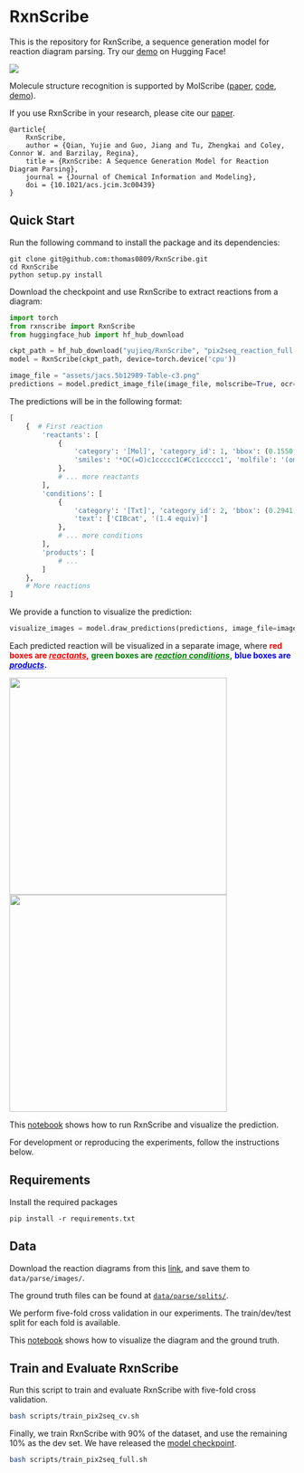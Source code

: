 # RxnScribe 

This is the repository for RxnScribe, a sequence generation model for reaction diagram parsing.
Try our [demo](https://huggingface.co/spaces/yujieq/RxnScribe) on Hugging Face!

![](assets/model.png)

Molecule structure recognition is supported by MolScribe 
([paper](https://pubs.acs.org/doi/10.1021/acs.jcim.2c01480), 
[code](https://github.com/thomas0809/MolScribe), 
[demo](https://huggingface.co/spaces/yujieq/MolScribe)).

If you use RxnScribe in your research, please cite our [paper](https://pubs.acs.org/doi/10.1021/acs.jcim.3c00439).
```
@article{
    RxnScribe,
    author = {Qian, Yujie and Guo, Jiang and Tu, Zhengkai and Coley, Connor W. and Barzilay, Regina},
    title = {RxnScribe: A Sequence Generation Model for Reaction Diagram Parsing},
    journal = {Journal of Chemical Information and Modeling},
    doi = {10.1021/acs.jcim.3c00439}
}
```

## Quick Start
Run the following command to install the package and its dependencies:
```
git clone git@github.com:thomas0809/RxnScribe.git
cd RxnScribe
python setup.py install
```

Download the checkpoint and use RxnScribe to extract reactions from a diagram:
```python
import torch
from rxnscribe import RxnScribe
from huggingface_hub import hf_hub_download

ckpt_path = hf_hub_download("yujieq/RxnScribe", "pix2seq_reaction_full.ckpt")
model = RxnScribe(ckpt_path, device=torch.device('cpu'))

image_file = "assets/jacs.5b12989-Table-c3.png"
predictions = model.predict_image_file(image_file, molscribe=True, ocr=True)
```
The predictions will be in the following format:
```python
[
    {  # First reaction
        'reactants': [
            {
                'category': '[Mol]', 'category_id': 1, 'bbox': (0.1550, 0.0246, 0.2851, 0.2614),
                'smiles': '*OC(=O)c1ccccc1C#Cc1ccccc1', 'molfile': '(omitted)' 
            }, 
            # ... more reactants 
        ],
        'conditions': [
            {
                'category': '[Txt]', 'category_id': 2, 'bbox': (0.2941, 0.0641, 0.3811, 0.1450),
                'text': ['CIBcat', '(1.4 equiv)']
            }, 
            # ... more conditions
        ],
        'products': [ 
            # ...
        ]
    },
    # More reactions
]
```
We provide a function to visualize the prediction:
```python
visualize_images = model.draw_predictions(predictions, image_file=image_file)
```
Each predicted reaction will be visualized in a separate image, where 
<b style="color:red">red boxes are <i><u style="color:red">reactants</u></i>,</b>
<b style="color:green">green boxes are <i><u style="color:green">reaction conditions</u></i>,</b>
<b style="color:blue">blue boxes are <i><u style="color:blue">products</u></i>.</b>

<img src="assets/output/output0.png" width="384"/> <img src="assets/output/output1.png" width="384"/> 

This [notebook](notebook/predict.ipynb) shows how to run RxnScribe and visualize the prediction.

For development or reproducing the experiments, follow the instructions below.

## Requirements
Install the required packages
```
pip install -r requirements.txt
```

## Data
Download the reaction diagrams from this [link](https://huggingface.co/yujieq/RxnScribe/blob/main/images.zip), 
and save them to `data/parse/images/`.

The ground truth files can be found at [`data/parse/splits/`](data/parse/splits/).

We perform five-fold cross validation in our experiments. The train/dev/test split for each fold is available.

This [notebook](notebook/visualize_data.ipynb) shows how to visualize the diagram and the ground truth.

## Train and Evaluate RxnScribe
Run this script to train and evaluate RxnScribe with five-fold cross validation.
```bash
bash scripts/train_pix2seq_cv.sh
```
Finally, we train RxnScribe with 90% of the dataset, and use the remaining 10% as the dev set.
We have released the [model checkpoint](https://huggingface.co/yujieq/RxnScribe/blob/main/pix2seq_reaction_full.ckpt).
```bash
bash scripts/train_pix2seq_full.sh
```
